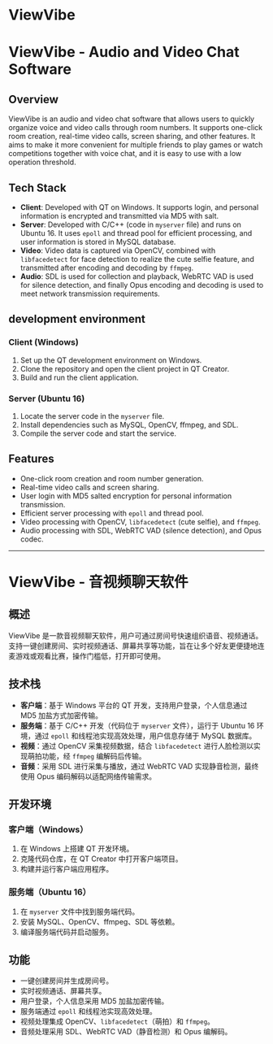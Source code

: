 # ViewVibe
# ViewVibe - Audio and Video Chat Software

## Overview
ViewVibe is an audio and video chat software that allows users to quickly organize voice and video calls through room numbers. It supports one-click room creation, real-time video calls, screen sharing, and other features. It aims to make it more convenient for multiple friends to play games or watch competitions together with voice chat, and it is easy to use with a low operation threshold.

## Tech Stack
- **Client**: Developed with QT on Windows. It supports login, and personal information is encrypted and transmitted via MD5 with salt.
- **Server**: Developed with C/C++ (code in `myserver` file) and runs on Ubuntu 16. It uses `epoll` and thread pool for efficient processing, and user information is stored in MySQL database.
- **Video**: Video data is captured via OpenCV, combined with `libfacedetect` for face detection to realize the cute selfie feature, and transmitted after encoding and decoding by `ffmpeg`.
- **Audio**: SDL is used for collection and playback, WebRTC VAD is used for silence detection, and finally Opus encoding and decoding is used to meet network transmission requirements.

## development environment
### Client (Windows)
1. Set up the QT development environment on Windows.
2. Clone the repository and open the client project in QT Creator.
3. Build and run the client application.

### Server (Ubuntu 16)
1. Locate the server code in the `myserver` file.
2. Install dependencies such as MySQL, OpenCV, ffmpeg, and SDL.
3. Compile the server code and start the service.

## Features
- One-click room creation and room number generation.
- Real-time video calls and screen sharing.
- User login with MD5 salted encryption for personal information transmission.
- Efficient server processing with `epoll` and thread pool.
- Video processing with OpenCV, `libfacedetect` (cute selfie), and `ffmpeg`.
- Audio processing with SDL, WebRTC VAD (silence detection), and Opus codec.


---

# ViewVibe - 音视频聊天软件

## 概述
ViewVibe 是一款音视频聊天软件，用户可通过房间号快速组织语音、视频通话。支持一键创建房间、实时视频通话、屏幕共享等功能，旨在让多个好友更便捷地连麦游戏或观看比赛，操作门槛低，打开即可使用。

## 技术栈
- **客户端**：基于 Windows 平台的 QT 开发，支持用户登录，个人信息通过 MD5 加盐方式加密传输。
- **服务端**：基于 C/C++ 开发（代码位于 `myserver` 文件），运行于 Ubuntu 16 环境，通过 `epoll` 和线程池实现高效处理，用户信息存储于 MySQL 数据库。
- **视频**：通过 OpenCV 采集视频数据，结合 `libfacedetect` 进行人脸检测以实现萌拍功能，经 `ffmpeg` 编解码后传输。
- **音频**：采用 SDL 进行采集与播放，通过 WebRTC VAD 实现静音检测，最终使用 Opus 编码解码以适配网络传输需求。

## 开发环境
### 客户端（Windows）
1. 在 Windows 上搭建 QT 开发环境。
2. 克隆代码仓库，在 QT Creator 中打开客户端项目。
3. 构建并运行客户端应用程序。

### 服务端（Ubuntu 16）
1. 在 `myserver` 文件中找到服务端代码。
2. 安装 MySQL、OpenCV、ffmpeg、SDL 等依赖。
3. 编译服务端代码并启动服务。

## 功能
- 一键创建房间并生成房间号。
- 实时视频通话、屏幕共享。
- 用户登录，个人信息采用 MD5 加盐加密传输。
- 服务端通过 `epoll` 和线程池实现高效处理。
- 视频处理集成 OpenCV、`libfacedetect`（萌拍）和 `ffmpeg`。
- 音频处理采用 SDL、WebRTC VAD（静音检测）和 Opus 编解码。
